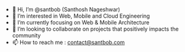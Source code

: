 - 👋 Hi, I’m @santbob (Santhosh Nageshwar)
- 👀 I’m interested in Web, Mobile and Cloud Engineering
- 🌱 I’m currently focusing on Web & Mobile Architecture 
- 💞️ I’m looking to collaborate on projects that positively impacts the community
- 📫 How to reach me : contact@santbob.com

<!---
santbob/santbob is a ✨ special ✨ repository because its `README.md` (this file) appears on your GitHub profile.
You can click the Preview link to take a look at your changes.
--->
